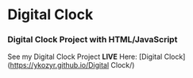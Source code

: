 # Digital Clock
### Digital Clock Project with HTML/JavaScript


See my Digital Clock Project __LIVE__ Here: [Digital Clock](https://ykozyr.github.io/Digital Clock/)

